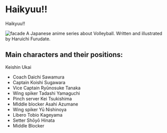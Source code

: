 # Haikyuu!!
Haikyuu!!

![facade](https://www.hindustantimes.com/ht-img/img/2023/07/16/1600x900/Haikyuu_finale_1689506316412_1689506316584.webp)
A Japanese anime series about Volleyball. Written and illustrated by Haruichi Furudate. 

## Main characters and their positions:

Keishin Ukai 
- Coach 
Daichi Sawamura 
- Captain 
Koishi Sugawara
- Vice Captain 
Ryūnosuke Tanaka
- Wing spiker 
 Tadashi Yamaguchi
- Pinch server 
Kei Tsukishima
- MIddle blocker 
Asahi Azumane
- Wing spiker
Yū Nishinoya
- Libero
Tobio Kageyama
- Setter
Shōyō Hinata
- Middle Blocker 


